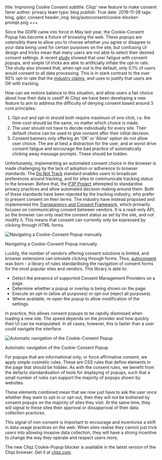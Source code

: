 title: Improving Cookie Consent
subtitle: Cliqz' new feature to make consent fairer
author: privacy team
type: blog
publish: True
date: 2019-11-28
tags: blog, gdpr, consent
header_img: blog/autoconsent/cookie-blocker-prompt.png
+++

Since the GDPR came into force in May last year, the Cookie-Consent Popup has become a fixture of browsing the web. These popups are ostensibly there to allow you to choose whether you agree or disagree to your data being used for certain purposes on the site, but confusing UI design and tricks mean that many users are not able to select their desired consent settings. A recent [study](https://arxiv.org/pdf/1909.02638.pdf) showed that user fatigue with consent popups, and simple UI tricks are able to artificially inflate the opt-in rate. The study also showed that, when opt-out is the default, only 0.1% of users would consent to all data processing. This is in stark contrast to the over 90% opt-in rate that the [industry claims](https://www.thedrum.com/news/2018/07/31/over-90-users-consent-gdpr-requests-says-quantcast-after-enabling-1bn-them), and uses to justify that users are OK with tracking.

How can we restore balance to this situation, and allow users a fair choice about how their data is used? At Cliqz we have been developing a new feature to aim to address the difficulty of denying consent based around 3 core principles:

1. Opt-out and opt-in should both require maximum of one click, i.e. the time-cost should be the same, no matter which choice is made.
2. The user should not have to decide individually for every site. Their default choice can be used to give consent after their initial decision.
3. Consent banners only offering an 'OK' or 'Allow' option do not allow user choice. The are at best a distraction for the user, and at worst drive consent fatigue and encourage the bad practice of automatically clicking away message prompts. These should be hidden.

Unfortunately, implementing an automated consent choice in the browser is made challenging by the lack of adoption or adherence to browser standards. The [Do Not Track](https://www.w3.org/blog/2018/06/do-not-track-and-the-gdpr/) standard enables users to broadcast preferences around tracking, and for sites to communicate tracking status to the browser. Before that, the [P3P Project](https://www.w3.org/P3P/) attempted to standardise privacy practices and allow automated decision making around them. Both of these standards have been rejected by the tracking industry, who prefer to present consent on their terms. The industry have instead proposed and implemented the [Transparency and Consent Framework](https://iabeurope.eu/transparency-consent-framework/), which primarily focuses on communicating consent between vendors. It is a read-only API, so the browser can only read the consent status as set by the site, and not modify it. This means that consent can currently only be expressed by clicking through HTML forms.

<img class="img-responsive" src="../static/img/blog/autoconsent/cookie-blocker-before.gif" alt="Navigating a Cookie-Consent Popup manually" />
<p class="img-caption">Navigating a Cookie-Consent Popup manually.</p>

Luckily, the number of vendors offering consent solutions is limited, and browser extensions can simulate clicking through forms. Thus, [autoconsent](https://github.com/cliqz-oss/autoconsent) was born - a library of rules standardising the navigation of consent forms for the most popular sites and vendors. This library is able to:

* Detect the presence of supported Consent Management Providers on a page.
* Determine whether a popup or overlay is being shown on the page.
* Execute an opt-in (allow all purposes) or opt-out (reject all purposes).
* Where available, re-open the popup to allow modification of the settings.

In practice, this allows consent popups to be rapidly dismissed when loading a new site. The speed depends on the provider and how quickly their UI can be manipulated. In all cases, however, this is faster than a user could navigate the interface.

<img class="img-responsive" src="../static/img/blog/autoconsent/cookie-blocker-after.gif" alt="Automatic navigation of the Cookie-Consent Popup" />
<p class="img-caption">Automatic navigation of the Cookie-Consent Popup.</p>

For popups that are informational only, or force affirmative consent, we apply simple cosmetic rules. These are CSS rules that define elements in the page that should be hidden. As with the consent rules, we benefit from the defacto standardisation of tools for displaying of popups, such that a small number of rules can support the majority of popups shown by websites.

These elements combined mean that we now just have to ask the user once whether they want to opt-in or opt-out, then they will not be bothered by consent popups on the majority of sites they visit. At the same time, they will signal to these sites their approval or dissapproval of their data collection practices. 

This signal of non-consent is important to encourage and incentivise a shift in data usage practices on the web. When sites realise they cannot just trick users into allowing invasive data collection, they will have a strong incentive to change the way they operate and respect users more.

The new Cliqz Cookie-Popup blocker is available in the latest version of the Cliqz browser. Get it at [cliqz.com](https://cliqz.com/download).
